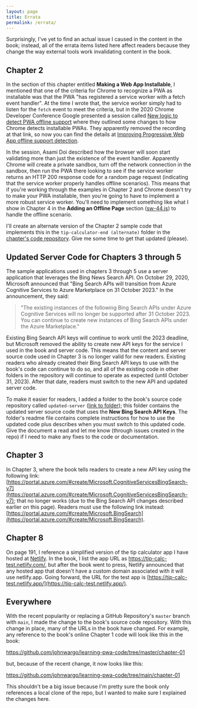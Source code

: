 ```yaml
---
layout: page
title: Errata
permalink: /errata/
---
```


Surprisingly, I've yet to find an actual issue I caused in the content in the book; instead, all of the errata items listed here affect readers because they change the way external tools work invalidating content in the book.

## Chapter 2

In the section of this chapter entitled **Making a Web App Installable**, I mentioned that one of the criteria for Chrome to recognize a PWA as installable was that the PWA "has registered a service worker with a fetch event handler". At the time I wrote that, the service worker simply had to listen for the `fetch` event to meet the criteria, but in the 2020 Chrome Developer Conference Google presented a session called [New logic to detect PWA offline support](https://developer.chrome.com/devsummit/sessions/new-logic-to-detect-pwa-offline-support/) where they outlined some changes to how Chrome detects installable PWAs. They apparently removed the recording at that link, so now you can find the details at [Improving Progressive Web App offline support detection](https://developer.chrome.com/blog/improved-pwa-offline-detection/).

In the session, Asami Doi described how the browser will soon start validating more than just the existence of the event handler. Apparently Chrome will create a private sandbox, turn off the network connection in the sandbox, then run the PWA there looking to see if the service worker returns an HTTP 200 response code for a random page request (indicating that the service worker properly handles offline scenarios). This means that if you're working through the examples in Chapter 2 and Chrome doesn't try to make your PWA installable, then you're going to have to implement a more robust service worker. You'll need to implement something like what I show in Chapter 4 in the **Adding an Offline Page** section ([sw-44.js](https://github.com/johnwargo/learning-pwa-code/blob/master/chapter-04/public/service-workers/sw-44.js)) to handle the offline scenario.

I'll create an alternate version of the Chapter 2 sample code that implements this in the `tip-calculator-end (alternate)` folder in the [chapter's code repository](https://github.com/johnwargo/learning-pwa-code/tree/master/chapter-02).  Give me some time to get that updated (please).

## Updated Server Code for Chapters 3 through 5

The sample applications used in chapters 3 through 5 use a server application that leverages the Bing News Search API. On October 29, 2020, Microsoft announced that "Bing Search APIs will transition from Azure Cognitive Services to Azure Marketplace on 31 October 2023."  In the announcement, they said:

> "The existing instances of the following Bing Search APIs under Azure Cognitive Services will no longer be supported after 31 October 2023. You can continue to create new instances of Bing Search APIs under the Azure Marketplace."

Existing Bing Search API keys will continue to work until the 2023 deadline, but Microsoft removed the ability to create new API keys for the service I used in the book and server code. This means that the content and server source code used in Chapter 3 is no longer valid for new readers. Existing readers who already created their Bing Search API keys to use with the book's code can continue to do so, and all of the existing code in other folders in the repository will continue to operate as expected (until October 31, 2023). After that date, readers must switch to the new API and updated server code.

To make it easier for readers, I added a folder to the book's source code repository called `updated-server` ([link to folder](https://github.com/johnwargo/learning-pwa-code/tree/master/updated-server)); this folder contains the updated server source code that uses the **New Bing Search API Keys**. The folder's readme file contains complete instructions for how to use the updated code plus describes when you must switch to this updated code. Give the document a read and let me know (through issues created in the repo) if I need to make any fixes to the code or documentation.

## Chapter 3

In Chapter 3, where the book tells readers to create a new API key using the following link: [https://portal.azure.com/#create/Microsoft.CognitiveServicesBingSearch-v7](https://portal.azure.com/#create/Microsoft.CognitiveServicesBingSearch-v7); that no longer works (due to the Bing Search API changes described earlier on this page). Readers must use the following link instead: [https://portal.azure.com/#create/Microsoft.BingSearch](https://portal.azure.com/#create/Microsoft.BingSearch).

## Chapter 8

On page 191, I reference a simplified version of the tip calculator app I have hosted at [Netlify](https://netlify.com). In the book, I list the app URL as https://tip-calc-test.netlify.com/, but after the book went to press, Netlify announced that any hosted app that doesn't have a custom domain associated with it will use netlify.app. Going forward, the URL for the test app is [https://tip-calc-test.netlify.app/](https://tip-calc-test.netlify.app/).

## Everywhere

With the recent popularity or replacing a GitHub Repository's `master` branch with `main`, I made the change to the book's source code repository. With this change in place, many of the URLs in the book have changed. For example, any reference to the book's online Chapter 1 code will look like this in the book:

https://github.com/johnwargo/learning-pwa-code/tree/master/chapter-01

but, because of the recent change, it now looks like this:

https://github.com/johnwargo/learning-pwa-code/tree/main/chapter-01

This shouldn't be a big issue because I'm pretty sure the book only references a local clone of the repo, but I wanted to make sure I explained the changes here.
